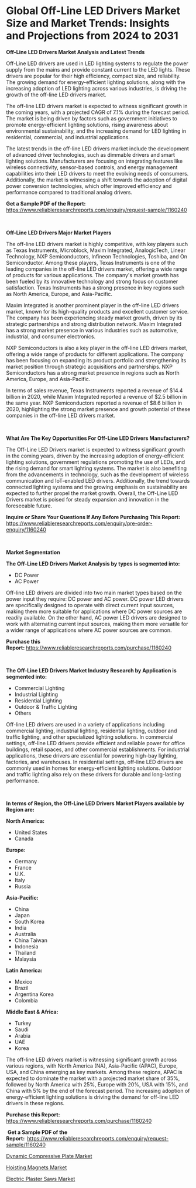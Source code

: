 <p><h1>Global Off-Line LED Drivers Market Size and Market Trends: Insights and Projections from 2024 to 2031</h1></p><p><strong>Off-Line LED Drivers Market Analysis and Latest Trends</strong></p>
<p><p>Off-Line LED drivers are used in LED lighting systems to regulate the power supply from the mains and provide constant current to the LED lights. These drivers are popular for their high efficiency, compact size, and reliability. The growing demand for energy-efficient lighting solutions, along with the increasing adoption of LED lighting across various industries, is driving the growth of the off-line LED drivers market.</p><p>The off-line LED drivers market is expected to witness significant growth in the coming years, with a projected CAGR of 7.1% during the forecast period. The market is being driven by factors such as government initiatives to promote energy-efficient lighting solutions, rising awareness about environmental sustainability, and the increasing demand for LED lighting in residential, commercial, and industrial applications.</p><p>The latest trends in the off-line LED drivers market include the development of advanced driver technologies, such as dimmable drivers and smart lighting solutions. Manufacturers are focusing on integrating features like wireless connectivity, sensor-based controls, and energy management capabilities into their LED drivers to meet the evolving needs of consumers. Additionally, the market is witnessing a shift towards the adoption of digital power conversion technologies, which offer improved efficiency and performance compared to traditional analog drivers.</p></p>
<p><strong>Get a Sample PDF of the Report:&nbsp;</strong> <a href="https://www.reliableresearchreports.com/enquiry/request-sample/1160240">https://www.reliableresearchreports.com/enquiry/request-sample/1160240</a></p>
<p>&nbsp;</p>
<p><strong>Off-Line LED Drivers Major Market Players</strong></p>
<p><p>The off-line LED drivers market is highly competitive, with key players such as Texas Instruments, Microblock, Maxim Integrated, AnalogicTech, Linear Technology, NXP Semiconductors, Infineon Technologies, Toshiba, and On Semiconductor. Among these players, Texas Instruments is one of the leading companies in the off-line LED drivers market, offering a wide range of products for various applications. The company's market growth has been fueled by its innovative technology and strong focus on customer satisfaction. Texas Instruments has a strong presence in key regions such as North America, Europe, and Asia-Pacific.</p><p>Maxim Integrated is another prominent player in the off-line LED drivers market, known for its high-quality products and excellent customer service. The company has been experiencing steady market growth, driven by its strategic partnerships and strong distribution network. Maxim Integrated has a strong market presence in various industries such as automotive, industrial, and consumer electronics.</p><p>NXP Semiconductors is also a key player in the off-line LED drivers market, offering a wide range of products for different applications. The company has been focusing on expanding its product portfolio and strengthening its market position through strategic acquisitions and partnerships. NXP Semiconductors has a strong market presence in regions such as North America, Europe, and Asia-Pacific.</p><p>In terms of sales revenue, Texas Instruments reported a revenue of $14.4 billion in 2020, while Maxim Integrated reported a revenue of $2.5 billion in the same year. NXP Semiconductors reported a revenue of $8.6 billion in 2020, highlighting the strong market presence and growth potential of these companies in the off-line LED drivers market.</p></p>
<p>&nbsp;</p>
<p><strong>What Are The Key Opportunities For Off-Line LED Drivers Manufacturers?</strong></p>
<p><p>The Off-Line LED Drivers market is expected to witness significant growth in the coming years, driven by the increasing adoption of energy-efficient lighting solutions, government regulations promoting the use of LEDs, and the rising demand for smart lighting systems. The market is also benefiting from the advancements in technology, such as the development of wireless communication and IoT-enabled LED drivers. Additionally, the trend towards connected lighting systems and the growing emphasis on sustainability are expected to further propel the market growth. Overall, the Off-Line LED Drivers market is poised for steady expansion and innovation in the foreseeable future.</p></p>
<p><strong>Inquire or Share Your Questions If Any Before Purchasing This Report:</strong> <a href="https://www.reliableresearchreports.com/enquiry/pre-order-enquiry/1160240">https://www.reliableresearchreports.com/enquiry/pre-order-enquiry/1160240</a></p>
<p>&nbsp;</p>
<p><strong>Market Segmentation</strong></p>
<p><strong>The Off-Line LED Drivers Market Analysis by types is segmented into:</strong></p>
<p><ul><li>DC Power</li><li>AC Power</li></ul></p>
<p><p>Off-line LED drivers are divided into two main market types based on the power input they require: DC power and AC power. DC power LED drivers are specifically designed to operate with direct current input sources, making them more suitable for applications where DC power sources are readily available. On the other hand, AC power LED drivers are designed to work with alternating current input sources, making them more versatile for a wider range of applications where AC power sources are common.</p></p>
<p><strong>Purchase this Report:&nbsp;</strong><a href="https://www.reliableresearchreports.com/purchase/1160240">https://www.reliableresearchreports.com/purchase/1160240</a></p>
<p>&nbsp;</p>
<p><strong>The Off-Line LED Drivers Market Industry Research by Application is segmented into:</strong></p>
<p><ul><li>Commercial Lighting</li><li>Industrial Lighting</li><li>Residential Lighting</li><li>Outdoor & Traffic Lighting</li><li>Others</li></ul></p>
<p><p>Off-line LED drivers are used in a variety of applications including commercial lighting, industrial lighting, residential lighting, outdoor and traffic lighting, and other specialized lighting solutions. In commercial settings, off-line LED drivers provide efficient and reliable power for office buildings, retail spaces, and other commercial establishments. For industrial applications, these drivers are essential for powering high-bay lighting, factories, and warehouses. In residential settings, off-line LED drivers are commonly used in homes for energy-efficient lighting solutions. Outdoor and traffic lighting also rely on these drivers for durable and long-lasting performance.</p></p>
<p>&nbsp;</p>
<p><strong>In terms of Region, the Off-Line LED Drivers Market Players available by Region are:</strong></p>
<p>
    <p> <strong> North America: </strong>
        <ul>
            <li>United States</li>
            <li>Canada</li>
        </ul>
        </p> 
    <p> <strong> Europe: </strong>
        <ul>
            <li>Germany</li>
            <li>France</li>
            <li>U.K.</li>
            <li>Italy</li>
            <li>Russia</li>
        </ul>
        </p> 
    <p> <strong> Asia-Pacific: </strong>
        <ul>
            <li>China</li>
            <li>Japan</li>
            <li>South Korea</li>
            <li>India</li>
            <li>Australia</li>
            <li>China Taiwan</li>
            <li>Indonesia</li>
            <li>Thailand</li>
            <li>Malaysia</li>
        </ul>
        </p> 
    <p> <strong> Latin America: </strong>
        <ul>
            <li>Mexico</li>
            <li>Brazil</li>
            <li>Argentina Korea</li>
            <li>Colombia</li>
        </ul>
        </p> 
    <p> <strong> Middle East & Africa: </strong>
        <ul>
            <li>Turkey</li>
            <li>Saudi</li>
            <li>Arabia</li>
            <li>UAE</li>
            <li>Korea</li>
        </ul>
    </p>
    </p>
<p><p>The off-line LED drivers market is witnessing significant growth across various regions, with North America (NA), Asia-Pacific (APAC), Europe, USA, and China emerging as key markets. Among these regions, APAC is expected to dominate the market with a projected market share of 35%, followed by North America with 25%, Europe with 20%, USA with 15%, and China with 5% by the end of the forecast period. The increasing adoption of energy-efficient lighting solutions is driving the demand for off-line LED drivers in these regions.</p></p>
<p><strong>Purchase this Report: </strong><a href="https://www.reliableresearchreports.com/purchase/1160240">https://www.reliableresearchreports.com/purchase/1160240</a></p>
<p>&nbsp;<strong>Get a Sample PDF of the Report:&nbsp;&nbsp;</strong><a href="https://www.reliableresearchreports.com/enquiry/request-sample/1160240">https://www.reliableresearchreports.com/enquiry/request-sample/1160240</a></p>
<p><strong></strong></p>
<p><p><a href="https://github.com/YashRP12/Market-Research-Report-List-3/blob/main/dynamic-compressive-plate-market.md">Dynamic Compressive Plate Market</a></p><p><a href="https://github.com/brentleyjimmiealvaradoz4l1rea/Market-Research-Report-List-1/blob/main/hoisting-magnets-market.md">Hoisting Magnets Market</a></p><p><a href="https://github.com/Angelnienowdseej3e45z3p8c/Market-Research-Report-List-1/blob/main/electric-plaster-saws-market.md">Electric Plaster Saws Market</a></p></p>